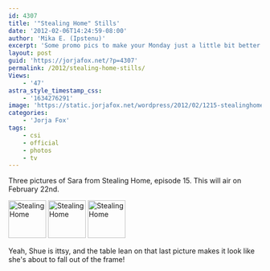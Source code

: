 ```yaml
---
id: 4307
title: '"Stealing Home" Stills'
date: '2012-02-06T14:24:59-08:00'
author: 'Mika E. (Ipstenu)'
excerpt: 'Some promo pics to make your Monday just a little bit better.'
layout: post
guid: 'https://jorjafox.net/?p=4307'
permalink: /2012/stealing-home-stills/
Views:
    - '47'
astra_style_timestamp_css:
    - '1634276291'
image: 'https://static.jorjafox.net/wordpress/2012/02/1215-stealinghome001.jpg'
categories:
    - 'Jorja Fox'
tags:
    - csi
    - official
    - photos
    - tv
---
```


Three pictures of Sara from Stealing Home, episode 15. This will air on February 22nd.

<a href="https://jorjafox.net/gallery/tv/csi/pub/s12/stills/1215-stealinghome001.jpg"><img class="alignnone" title="Stealing Home" src="https://jorjafox.net/gallery/cache/tv/csi/pub/s12/stills/1215-stealinghome001_200_cw200_ch200_thumb.jpg" alt="Stealing Home" width="75" height="75" /></a> <a href="https://jorjafox.net/gallery/tv/csi/pub/s12/stills/1215-stealinghome002.jpg"><img class="alignnone" title="Stealing Home" src="https://jorjafox.net/gallery/cache/tv/csi/pub/s12/stills/1215-stealinghome002_200_cw200_ch200_thumb.jpg" alt="Stealing Home" width="75" height="75" /></a> <a href="https://jorjafox.net/gallery/tv/csi/pub/s12/stills/1215-stealinghome003.jpg"><img class="alignnone" title="Stealing Home" src="https://jorjafox.net/gallery/cache/tv/csi/pub/s12/stills/1215-stealinghome003_200_cw200_ch200_thumb.jpg" alt="Stealing Home" width="75" height="75" /></a>

Yeah, Shue is ittsy, and the table lean on that last picture makes it look like she's about to fall out of the frame!
